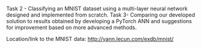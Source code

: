 
Task 2 - Classifying an MNIST dataset using a multi-layer neural network designed and implemented from scratch.
Task 3- Comparing our developed solution to results obtained by developing a PyTorch ANN and suggestions for improvement based on more advanced methods.

Location/link to the MNIST data: http://yann.lecun.com/exdb/mnist/
